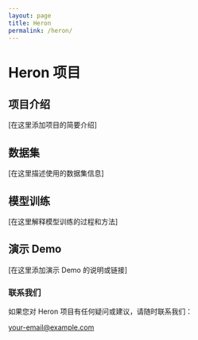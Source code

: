 ```yaml
---
layout: page
title: Heron
permalink: /heron/
---
```


# Heron 项目

## 项目介绍

[在这里添加项目的简要介绍]

## 数据集

[在这里描述使用的数据集信息]

## 模型训练

[在这里解释模型训练的过程和方法]

## 演示 Demo

[在这里添加演示 Demo 的说明或链接]

### 联系我们

如果您对 Heron 项目有任何疑问或建议，请随时联系我们：

[your-email@example.com](mailto:your-email@example.com)
